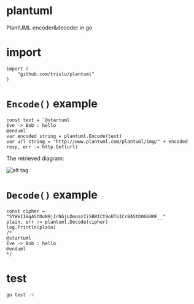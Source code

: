 # plantuml
PlantUML encoder&amp;decoder in go

# import

```golang
import (
    "github.com/trislu/plantuml"
)
```

# `Encode()` example

```golang
const text = `@startuml
Eve -> Bob : hello
@enduml`
var encoded string = plantuml.Encode(text)
var url string = "http://www.plantuml.com/plantuml/img/" + encoded
resp, err := http.Get(url)
```
The retrieved diagram:

![alt tag](http://www.plantuml.com/plantuml/img/SYWkIImgAStDuN8jIrNGjLDmoazIi5B8ICt9oUToICrBAStD0GG00F__)

# `Decode()` example

```golang
const cipher = "SYWkIImgAStDuN8jIrNGjLDmoazIi5B8ICt9oUToICrBAStD0GG00F__"
plain, err := plantuml.Decode(cipher)
log.Println(plain)
/*
@startuml
Eve -> Bob : hello
@enduml
*/
```

# test

```bash
go test -v
```